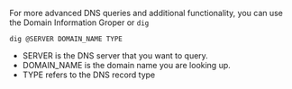 For more advanced DNS queries and additional functionality, you can use the Domain Information Groper or `dig`

`dig @SERVER DOMAIN_NAME TYPE`

- SERVER is the DNS server that you want to query.
- DOMAIN_NAME is the domain name you are looking up.
- TYPE refers to the DNS record type